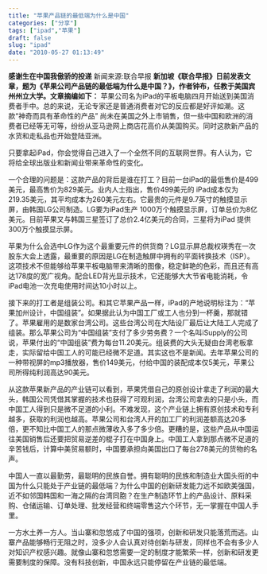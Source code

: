 ```yaml
---
title: "苹果产品链的最低端为什么是中国"
categories: ["分享"]
tags: ["ipad","苹果"]
draft: false
slug: "ipad"
date: "2010-05-27 01:13:49"
---
```


<strong>感谢生在中国我傲骄的投递</strong>
新闻来源:联合早报
<strong>新加坡《联合早报》日前发表文章，题为《苹果公司产品链的最低端为什么是中国？》，作者钟布，任教于美国宾州州立大学。文章摘编如下：</strong>
苹果公司名为iPad的平板电脑四月开始送到美国消费者手中。总的来说，无论专家还是普通消费者对它的反应都是好评如潮。这款“神奇而具有革命性的产品”  尚未在美国之外上市销售，但一些中国和欧洲的消费者已经等无可等，纷纷从亚马逊网上商店花高价从美国购买。同时这款新产品的水货和走私品也开始登陆亚洲。

只要拿起iPad，你会觉得自己进入了一个全然不同的互联网世界。有人认为，它将给全球出版业和新闻业带来革命性的变化。

一个合理的问题是：这款产品的背后是谁在打工？目前一台iPad的最低售价是499美元，最高售价为829美元。业内人士指出，售价499美元的  iPad成本仅为219.35美元，其平均成本为260美元左右。它最贵的元件是9.7英寸的触摸显示屏，由韩国LG公司制造。LG要为iPad生产  1000万个触摸显示屏，订单总价为8亿美元。目前苹果又与韩国三星签订了总价2.4亿美元的合同，三星将为iPad  提供300万个触摸显示屏。

苹果为什么会选中LG作为这个最重要元件的供货商？LG显示屏总裁权瑛秀在一次股东大会上透露，最重要的原因是LG在制造触屏中拥有的平面转换技术（ISP）。这项技术不但能够给苹果平板电脑带来清晰的图像，稳定鲜艳的色彩，而且还有高达178度的宽广视角。配合LED背光显示技术，它还能够大大节省电能消耗，令iPad电池一次充电使用时间达10小时以上。

接下来的打工者是组装公司。和其它苹果产品一样，iPad的产地说明标注为：“苹果加州设计，中国组装”。如果据此认为中国工厂或工人也分到一杯羹，那就错了。苹果雇用的是数家台湾公司。这些台湾公司在大陆设厂最后让大陆工人完成了组装。那么苹果公司为“中国组装”支付了多少劳务费？一个名叫iSupply的公司说，苹果付出的“中国组装”费为每台11.20美元。组装费的大头无疑由台湾老板拿走，实际留给中国工人的可能已经微不足道。其实这也不是新闻。去年苹果公司的一种带视屏的mp3播放器，售价149美元，付给中国的装配成本仅5美元，苹果公司所得纯利润高达90美元。

从这款苹果新产品的产业链可以看到，苹果凭借自己的原创设计拿走了利润的最大头，韩国公司凭借其掌握的技术也获得了可观利润，台湾公司拿去的只是小头，而中国工人得到只是微不足道的小利。不难发现，这个产业链上拥有原创技术和专利越多，获取的利润也越高。苹果公司和台湾人开的加工厂的利润差额高达20多倍，更不知比中国工人的那点微薄收入多了多少倍。更糟的是，这些产品从中国运往美国销售后还要把贸易逆差的棍子打在中国身上。中国工人拿到那点微不足道的辛苦钱后，计算中美贸易额时，中国要承担向美国出口了每台278美元的货物的名声。

中国人一直以最勤劳，最聪明的民族自誉。拥有聪明的民族和制造业大国头衔的中国为什么只能处于产业链的最低端？为什么中国的创新研发能力远不如欧美强国，近不如邻国韩国和一海之隔的台湾同胞？在生产制造环节上的产品设计、原料采购、仓储运输、订单处理、批发经营和终端零售这六个环节，无一掌握在中国人手里。

一方水土养一方人。当山寨和忽悠成了中国的强项，创新和研发只能落荒而逃。山寨产品能够畅行无阻之时，没多少人会认真对待创新与研发，同样也不会有多少人对知识产权感兴趣。就像山寨和忽悠需要一定的制度才能繁荣一样，创新和研发更需要制度的保障。没有科技创新，中国永远只能停留在产业链的最低端。
